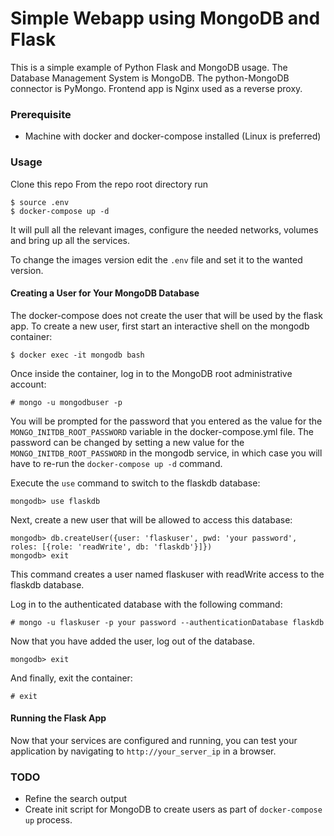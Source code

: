 # Simple Webapp using MongoDB and Flask

This is a simple example of Python Flask and MongoDB usage.
The Database Management System is MongoDB.
The python-MongoDB connector is PyMongo.
Frontend app is Nginx used as a reverse proxy.

### Prerequisite
- Machine with docker and docker-compose installed
(Linux is preferred)

### Usage

Clone this repo
From the repo root directory run

```
$ source .env
$ docker-compose up -d
```

It will pull all the relevant images, configure the needed networks, volumes and bring up all the services.

To change the images version edit the `.env` file and set it to the wanted version.

#### Creating a User for Your MongoDB Database
The docker-compose does not create the user that will be used by the flask app.
To create a new user, first start an interactive shell on the mongodb container:
```
$ docker exec -it mongodb bash
```
Once inside the container, log in to the MongoDB root administrative account:

```
# mongo -u mongodbuser -p
```

You will be prompted for the password that you entered as the value for the `MONGO_INITDB_ROOT_PASSWORD` variable in the docker-compose.yml file. The password can be changed by setting a new value for the `MONGO_INITDB_ROOT_PASSWORD` in the mongodb service, in which case you will have to re-run the `docker-compose up -d` command.

Execute the `use` command to switch to the flaskdb database:
```
mongodb> use flaskdb
```

Next, create a new user that will be allowed to access this database:

```
mongodb> db.createUser({user: 'flaskuser', pwd: 'your password', roles: [{role: 'readWrite', db: 'flaskdb'}]})
mongodb> exit
```
This command creates a user named flaskuser with readWrite access to the flaskdb database.

Log in to the authenticated database with the following command:

```
# mongo -u flaskuser -p your password --authenticationDatabase flaskdb
```

Now that you have added the user, log out of the database.

```
mongodb> exit
```

And finally, exit the container:
```
# exit
```

#### Running the Flask App

Now that your services are configured and running, you can test your application by navigating to `http://your_server_ip` in a browser.


### TODO
- Refine the search output
- Create init script for MongoDB to create users as part of `docker-compose up` process.
